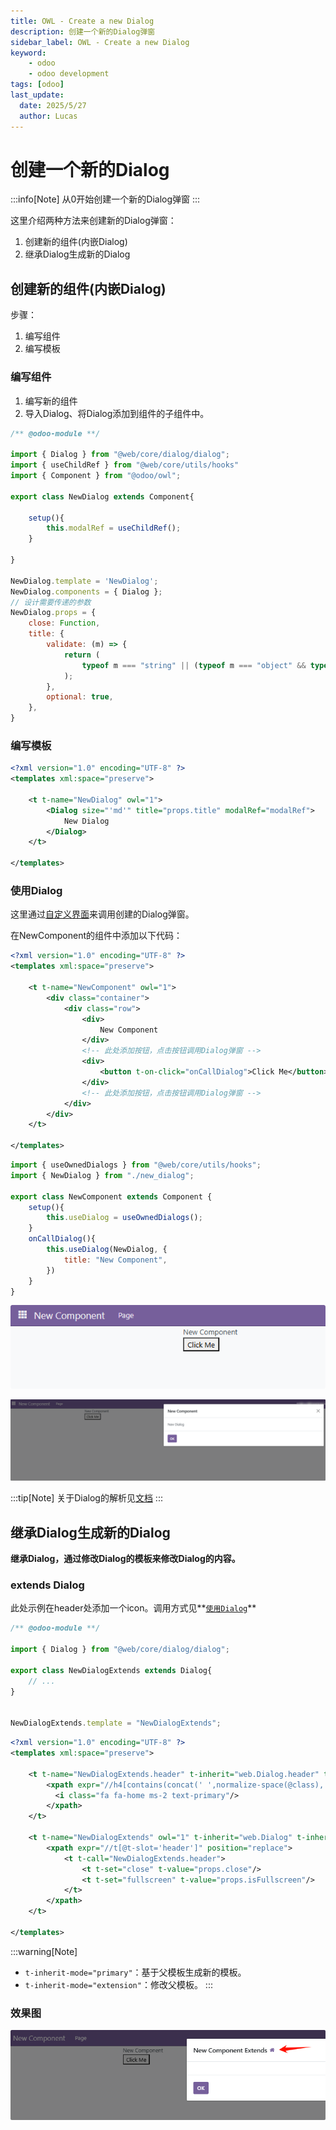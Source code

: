 ```yaml
---
title: OWL - Create a new Dialog
description: 创建一个新的Dialog弹窗
sidebar_label: OWL - Create a new Dialog
keyword:
    - odoo
    - odoo development
tags: [odoo]
last_update:
  date: 2025/5/27
  author: Lucas
---
```


# 创建一个新的Dialog

:::info[Note]
从0开始创建一个新的Dialog弹窗
:::

这里介绍两种方法来创建新的Dialog弹窗：
1. 创建新的组件(内嵌Dialog)
2. 继承Dialog生成新的Dialog

## 创建新的组件(内嵌Dialog)

步骤：
1. 编写组件
2. 编写模板

### 编写组件

1. 编写新的组件
2. 导入Dialog、将Dialog添加到组件的子组件中。

```javascript new_dialog.js
/** @odoo-module **/

import { Dialog } from "@web/core/dialog/dialog";
import { useChildRef } from "@web/core/utils/hooks"
import { Component } from "@odoo/owl";

export class NewDialog extends Component{

    setup(){
        this.modalRef = useChildRef();
    }

}

NewDialog.template = 'NewDialog';
NewDialog.components = { Dialog };
// 设计需要传递的参数
NewDialog.props = {
    close: Function,
    title: {
        validate: (m) => {
            return (
                typeof m === "string" || (typeof m === "object" && typeof m.toString === "function")
            );
        },
        optional: true,
    },
}

```

### 编写模板

```xml title="new_dialog.xml"
<?xml version="1.0" encoding="UTF-8" ?>
<templates xml:space="preserve">

    <t t-name="NewDialog" owl="1">
        <Dialog size="'md'" title="props.title" modalRef="modalRef">
            New Dialog
        </Dialog>
    </t>

</templates>
```

### 使用Dialog

这里通过[自定义界面](/odoo/dev_notes/front-end/owl_custom_page_simple.md)来调用创建的Dialog弹窗。

在NewComponent的组件中添加以下代码：
```xml
<?xml version="1.0" encoding="UTF-8" ?>
<templates xml:space="preserve">

    <t t-name="NewComponent" owl="1">
        <div class="container">
            <div class="row">
                <div>
                    New Component
                </div>
                <!-- 此处添加按钮，点击按钮调用Dialog弹窗 -->
                <div>
                    <button t-on-click="onCallDialog">Click Me</button>
                </div>
                <!-- 此处添加按钮，点击按钮调用Dialog弹窗 -->
            </div>
        </div>
    </t>

</templates>
```

```javascript
import { useOwnedDialogs } from "@web/core/utils/hooks";
import { NewDialog } from "./new_dialog";

export class NewComponent extends Component {
    setup(){
        this.useDialog = useOwnedDialogs();
    }
    onCallDialog(){
        this.useDialog(NewDialog, {
            title: "New Component",
        })
    }
}

```

![1](../_images/owl_create_dialog_1.png)

![2](../_images/owl_create_dialog_2.png)

:::tip[Note]
关于Dialog的解析见[文档](odoo/dev_notes/owl_dialog.mdx)
:::

## 继承Dialog生成新的Dialog

**继承Dialog，通过修改Dialog的模板来修改Dialog的内容。**

### extends Dialog

此处示例在header处添加一个icon。调用方式见**[`使用Dialog`](#使用Dialog)**

```javascript
/** @odoo-module **/

import { Dialog } from "@web/core/dialog/dialog";

export class NewDialogExtends extends Dialog{
    // ...
}


NewDialogExtends.template = "NewDialogExtends";
```

```xml
<?xml version="1.0" encoding="UTF-8" ?>
<templates xml:space="preserve">

    <t t-name="NewDialogExtends.header" t-inherit="web.Dialog.header" t-inherit-mode="primary" owl="1">
        <xpath expr="//h4[contains(concat(' ',normalize-space(@class),' '),' modal-title ')]" position="after">
          <i class="fa fa-home ms-2 text-primary"/>
        </xpath>
    </t>

    <t t-name="NewDialogExtends" owl="1" t-inherit="web.Dialog" t-inherit-mode="primary">
        <xpath expr="//t[@t-slot='header']" position="replace">
            <t t-call="NewDialogExtends.header">
                <t t-set="close" t-value="props.close"/>
                <t t-set="fullscreen" t-value="props.isFullscreen"/>
            </t>
        </xpath>
    </t>

</templates>
```

:::warning[Note]
- `t-inherit-mode="primary"`：基于父模板生成新的模板。
- `t-inherit-mode="extension"`：修改父模板。
:::

### 效果图

![3](../_images/owl_create_dialog_3.png)
